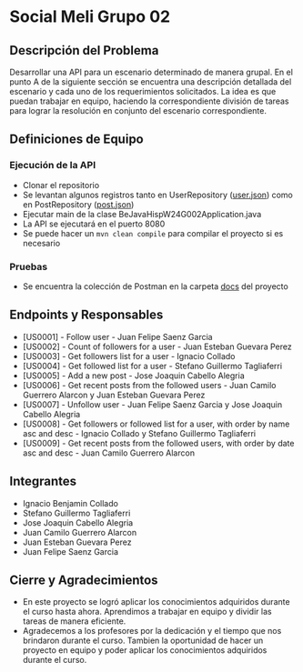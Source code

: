 # Social Meli Grupo 02

## Descripción del Problema
Desarrollar una API para un escenario determinado de manera grupal. En el punto A de la siguiente sección se encuentra una descripción detallada del escenario y cada uno de los requerimientos solicitados. La idea es que puedan trabajar en equipo, haciendo la correspondiente división de tareas para lograr la resolución en conjunto del escenario correspondiente.

## Definiciones de Equipo

### Ejecución de la API
- Clonar el repositorio
- Se levantan algunos registros tanto en UserRepository ([user.json](src/main/resources/json/users.json)) como en PostRepository ([post.json](src/main/resources/json/posts.json))
- Ejecutar main de la clase BeJavaHispW24G002Application.java
- La API se ejecutará en el puerto 8080
- Se puede hacer un ```mvn clean compile``` para compilar el proyecto si es necesario

### Pruebas
- Se encuentra la colección de Postman en la carpeta [docs](src/main/resources/docs) del proyecto

## Endpoints y Responsables
- [US0001] - Follow user - Juan Felipe Saenz Garcia
- [US0002] - Count of followers for a user - Juan Esteban Guevara Perez
- [US0003] - Get followers list for a user - Ignacio Collado
- [US0004] - Get followed list for a user - Stefano Guillermo Tagliaferri
- [US0005] - Add a new post - Jose Joaquin Cabello Alegria
- [US0006] - Get recent posts from the followed users - Juan Camilo Guerrero Alarcon y Juan Esteban Guevara Perez
- [US0007] - Unfollow user - Juan Felipe Saenz Garcia y Jose Joaquin Cabello Alegria
- [US0008] - Get followers or followed list for a user, with order by name asc and desc - Ignacio Collado y Stefano Guillermo Tagliaferri
- [US0009] - Get recent posts from the followed users, with order by date asc and desc - Juan Camilo Guerrero Alarcon

## Integrantes
- Ignacio Benjamin Collado
- Stefano Guillermo Tagliaferri
- Jose Joaquin Cabello Alegria
- Juan Camilo Guerrero Alarcon
- Juan Esteban Guevara Perez
- Juan Felipe Saenz Garcia

## Cierre y Agradecimientos
- En este proyecto se logró aplicar los conocimientos adquiridos durante el curso hasta ahora. Aprendimos a trabajar en equipo y dividir las tareas de manera eficiente.
- Agradecemos a los profesores por la dedicación y el tiempo que nos brindaron durante el curso. Tambien la oportunidad de hacer un proyecto en equipo y poder aplicar los conocimientos adquiridos durante el curso.
